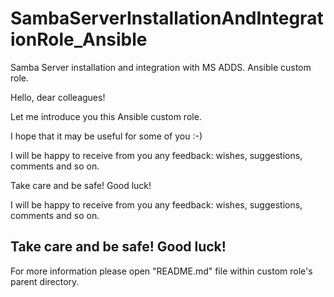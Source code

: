 # SambaServerInstallationAndIntegrationRole_Ansible
Samba Server installation and integration with MS ADDS. 
Ansible custom role.

Hello, dear colleagues! 

Let me introduce you this Ansible custom role. 

I hope that it may be useful for some of you :-)

I will be happy to receive from you any feedback: wishes, suggestions, comments and so on.

Take care and be safe! Good luck!

I will be happy to receive from you any feedback: wishes, suggestions, comments and so on.

Take care and be safe! Good luck!
---
For more information please open "README.md" file within custom role's parent directory. 
